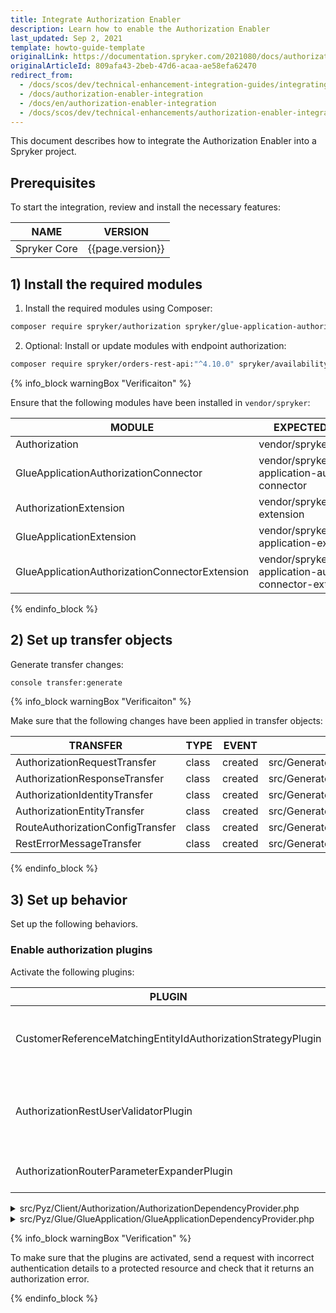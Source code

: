 ```yaml
---
title: Integrate Authorization Enabler
description: Learn how to enable the Authorization Enabler
last_updated: Sep 2, 2021
template: howto-guide-template
originalLink: https://documentation.spryker.com/2021080/docs/authorization-enabler-integration
originalArticleId: 809afa43-2beb-47d6-acaa-ae58efa62470
redirect_from:
  - /docs/scos/dev/technical-enhancement-integration-guides/integrating-authorization-enabler.html
  - /docs/authorization-enabler-integration
  - /docs/en/authorization-enabler-integration
  - /docs/scos/dev/technical-enhancements/authorization-enabler-integration.html
---
```


This document describes how to integrate the Authorization Enabler into a Spryker project.

## Prerequisites

To start the integration, review and install the necessary features:

| NAME         | VERSION |
| ----------- | ------ |
| Spryker Core | {{page.version}}  |

## 1) Install the required modules

1. Install the required modules using Composer:

```bash
composer require spryker/authorization spryker/glue-application-authorization-connector --update-with-dependencies
```

2. Optional: Install or update modules with endpoint authorization:

```bash
composer require spryker/orders-rest-api:"^4.10.0" spryker/availability-notifications-rest-api:"^1.1.0" spryker/carts-rest-api:"^5.16.0" spryker/customers-rest-api:"^1.19.0" --update-with-dependencies
```

{% info_block warningBox "Verificaiton" %}

Ensure that the following modules have been installed in `vendor/spryker`:

| MODULE    | EXPECTED DIRECTORY   |
| -------------- | -------------------------- |
| Authorization   | vendor/spryker/authorization    |
| GlueApplicationAuthorizationConnector | vendor/spryker/glue-application-authorization-connector  |
| AuthorizationExtension   | vendor/spryker/authorization-extension  |
| GlueApplicationExtension   | vendor/spryker/glue-application-extension  |
| GlueApplicationAuthorizationConnectorExtension | vendor/spryker/glue-application-authorization-connector-extension |

{% endinfo_block %}

## 2) Set up transfer objects

Generate transfer changes:

```bash
console transfer:generate
```

{% info_block warningBox "Verificaiton" %}

Make sure that the following changes have been applied in transfer objects:

| TRANSFER   | TYPE  | EVENT   | PATH   |
| ------------------ | ---- | ------ | ------------------- |
| AuthorizationRequestTransfer     | class | created | src/Generated/Shared/Transfer/AuthorizationRequestTransfer.php |
| AuthorizationResponseTransfer    | class | created | src/Generated/Shared/Transfer/AuthorizationResponseTransfer.php |
| AuthorizationIdentityTransfer    | class | created | src/Generated/Shared/Transfer/AuthorizationIdentityTransfer.php |
| AuthorizationEntityTransfer      | class | created | src/Generated/Shared/Transfer/AuthorizationEntityTransfer.php |
| RouteAuthorizationConfigTransfer | class | created | src/Generated/Shared/Transfer/RouteAuthorizationConfigTransfer.php |
| RestErrorMessageTransfer         | class | created | src/Generated/Shared/Transfer/RestErrorMessageTransfer.php   |

{% endinfo_block %}

## 3) Set up behavior

Set up the following behaviors.

### Enable authorization plugins

Activate the following plugins:

| PLUGIN   | SPECIFICATION  | NAMESPACE  |
| ---------------- | ------------------- | ---------------------- |
| CustomerReferenceMatchingEntityIdAuthorizationStrategyPlugin | Authorization rule for the route that uses the current strategy. | Spryker\Client\Customer\Plugin                               |
| AuthorizationRestUserValidatorPlugin                         | Validates a request if the route implements the authorization interface. | Spryker\Glue\GlueApplicationAuthorizationConnector\Plugin\GlueApplication |
| AuthorizationRouterParameterExpanderPlugin                   | Expands a route with additional parameters.                  | Spryker\Glue\GlueApplicationAuthorizationConnector\Plugin\GlueApplication |

<details>
<summary markdown='span'>src/Pyz/Client/Authorization/AuthorizationDependencyProvider.php</summary>

```php
<?php

namespace Pyz\Client\Authorization;

use Spryker\Client\Authorization\AuthorizationDependencyProvider as SprykerAuthorizationDependencyProvider;
use Spryker\Client\Customer\Plugin\Authorization\CustomerReferenceMatchingEntityIdAuthorizationStrategyPlugin;

class AuthorizationDependencyProvider extends SprykerAuthorizationDependencyProvider
{
    /**
     * @return \Spryker\Client\AuthorizationExtension\Dependency\Plugin\AuthorizationStrategyPluginInterface[]
     */
    protected function getAuthorizationStrategyPlugins(): array
    {
        return [
            new CustomerReferenceMatchingEntityIdAuthorizationStrategyPlugin(),
        ];
    }
}
```
</details>

<details>
<summary markdown='span'>src/Pyz/Glue/GlueApplication/GlueApplicationDependencyProvider.php</summary>

```php
<?php

namespace Pyz\Glue\GlueApplication;

....
use Spryker\Glue\GlueApplicationAuthorizationConnector\Plugin\GlueApplication\AuthorizationRestUserValidatorPlugin;
use Spryker\Glue\GlueApplicationAuthorizationConnector\Plugin\GlueApplication\AuthorizationRouterParameterExpanderPlugin;
....

class GlueApplicationDependencyProvider extends SprykerAuthorizationDependencyProvider
{
    /**
     * @return \Spryker\Glue\GlueApplicationExtension\Dependency\Plugin\RestUserValidatorPluginInterface[]
     */
    protected function getRestUserValidatorPlugins(): array
    {
        return [
            new AuthorizationRestUserValidatorPlugin(),
        ];
    }

    /**
     * @return \Spryker\Glue\GlueApplicationExtension\Dependency\Plugin\RouterParameterExpanderPluginInterface[]
     */
    protected function getRouterParameterExpanderPlugins(): array
    {
        return [
            new AuthorizationRouterParameterExpanderPlugin(),
        ];
    }
}
```
</details>

{% info_block warningBox "Verification" %}

To make sure that the plugins are activated, send a request with incorrect authentication details to a protected resource and check that it returns an authorization error.

{% endinfo_block %}
